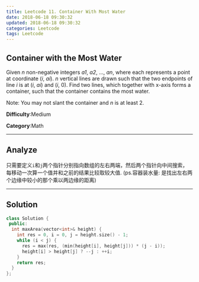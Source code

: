 ```yaml
---
title: Leetcode 11. Container With Most Water
date: 2018-06-18 09:30:32
updated: 2018-06-18 09:30:32
categories: Leetcode
tags: Leetcode
---
```

## Container with the Most Water
Given  _n_  non-negative integers  _a1_,  _a2_, ...,  _an_, where each represents a point at coordinate (_i_,  _ai_).  _n_  vertical lines are drawn such that the two endpoints of line  _i_  is at (_i_,  _ai_) and (_i_, 0). Find two lines, which together with x-axis forms a container, such that the container contains the most water.

Note: You may not slant the container and  _n_  is at least 2.

**Difficulty**:Medium

**Category**:Math

<!--more-->
*****

## Analyze

只需要定义`i`和`j`两个指针分别指向数组的左右两端，然后两个指针向中间搜索，每移动一次算一个值并和之前的结果比较取较大值. (ps.容器装水量: 是找出左右两个边缘中较小的那个乘以两边缘的距离)

*****

## Solution

```cpp
class Solution {
 public:
  int maxArea(vector<int>& height) {
    int res = 0, i = 0, j = height.size() - 1;
    while (i < j) {
      res = max(res, (min(height[i], height[j])) * (j - i));
      height[i] > height[j] ? --j : ++i;
    }
    return res;
  }
};
```
